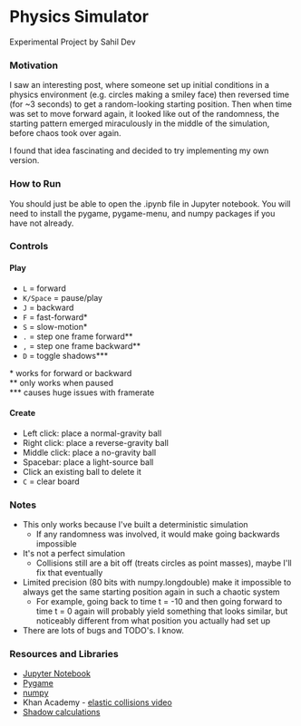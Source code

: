 # Physics Simulator
Experimental Project by Sahil Dev

### Motivation
I saw an interesting post, where someone set up initial conditions in a physics environment (e.g. circles making a smiley face) then reversed time (for ~3 seconds) to get a random-looking starting position. Then when time was set to move forward again, it looked like out of the randomness, the starting pattern emerged miraculously in the middle of the simulation, before chaos took over again.

I found that idea fascinating and decided to try implementing my own version.

### How to Run
You should just be able to open the .ipynb file in Jupyter notebook. You will need to install the pygame, pygame-menu, and numpy packages if you have not already.

### Controls
#### Play
* `L` = forward
* `K/Space` = pause/play
* `J` = backward
* `F` = fast-forward*
* `S` = slow-motion*
* `.` = step one frame forward**
* `,` = step one frame backward**
* `D` = toggle shadows***

\* works for forward or backward \
\** only works when paused \
\*** causes huge issues with framerate

#### Create
* Left click: place a normal-gravity ball
* Right click: place a reverse-gravity ball
* Middle click: place a no-gravity ball
* Spacebar: place a light-source ball
* Click an existing ball to delete it
* `C` = clear board

### Notes
* This only works because I've built a deterministic simulation
    * If any randomness was involved, it would make going backwards impossible
* It's not a perfect simulation
    * Collisions still are a bit off (treats circles as point masses), maybe I'll fix that eventually
* Limited precision (80 bits with numpy.longdouble) make it impossible to always get the same starting position again in such a chaotic system
    * For example, going back to time t = -10 and then going forward to time t = 0 again will probably yield something that looks similar, but noticeably different from what position you actually had set up
* There are lots of bugs and TODO's. I know.

### Resources and Libraries
* [Jupyter Notebook](https://jupyter.org/)
* [Pygame](https://www.pygame.org/)
* [numpy](https://numpy.org/)
* Khan Academy - [elastic collisions video](https://www.khanacademy.org/science/physics/linear-momentum/elastic-and-inelastic-collisions/v/how-to-use-the-shortcut-for-solving-elastic-collisions)
* [Shadow calculations](http://www.ambrsoft.com/TrigoCalc/Circles2/Circles2Tangent_.htm)
